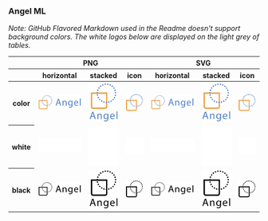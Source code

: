 ### Angel ML

*Note: GitHub Flavored Markdown used in the Readme doesn't support background colors. The white logos below are displayed on the light grey of tables.*

<table class="logos-table">
	<thead>
		<tr>
			<th></th>
			<th colspan="3">PNG</th>
			<th colspan="3">SVG</th>
		</tr>
		<tr>
			<th></th>
			<th>horizontal</th>
			<th>stacked</th>
			<th>icon</th>
			<th>horizontal</th>
			<th>stacked</th>
			<th>icon</th>
		</tr>
	</thead>	
    <tbody>
		<tr>
			<th>color</th>
			<td><a href="horizontal/color/angel-horizontal-color.png" download><img src="horizontal/color/angel-horizontal-color.png" width="200"></a></td>
			<td><a href="stacked/color/angel-stacked-color.png" download><img src="stacked/color/angel-stacked-color.png" width="95"></a></td>
			<td><a href="icon/color/angel-icon-color.png" download><img src="icon/color/angel-icon-color.png" width="75"></a></td>
			<td><a href="horizontal/color/angel-horizontal-color.svg" download><img src="horizontal/color/angel-horizontal-color.svg" width="200"></a></td>
			<td><a href="stacked/color/angel-stacked-color.svg" download><img src="stacked/color/angel-stacked-color.svg" width="95"></a></td>
			<td><a href="icon/color/angel-icon-color.png" download><img src="icon/color/angel-icon-color.png" width="75"></a></td>
		</tr>
		<tr>
			<th>white</th>
			<td><a href="horizontal/white/angel-horizontal-white.png" download><img src="horizontal/white/angel-horizontal-white.png" width="200"></a></td>
			<td><a href="stacked/white/angel-stacked-white.png" download><img src="stacked/white/angel-stacked-white.png" width="95"></a></td>
			<td><a href="icon/white/angel-icon-white.png" download><img src="icon/white/angel-icon-white.png" width="75"></a></td>
			<td><a href="horizontal/white/angel-horizontal-white.svg" download><img src="horizontal/white/angel-horizontal-white.svg" width="200"></a></td>
			<td><a href="stacked/white/angel-stacked-white.svg" download><img src="stacked/white/angel-stacked-white.svg" width="95"></a></td>
			<td><a href="icon/white/angel-icon-white.svg" download><img src="icon/white/angel-icon-white.svg" width="75"></a></td>
		</tr>
		<tr>
			<th>black</th>
			<td><a href="horizontal/black/angel-horizontal-black.png" download><img src="horizontal/black/angel-horizontal-black.png" width="200"></a></td>
			<td><a href="stacked/black/angel-stacked-black.png" download><img src="stacked/black/angel-stacked-black.png" width="95"></a></td>
			<td><a href="icon/black/angel-icon-black.png" download><img src="icon/black/angel-icon-black.png" width="75"></a></td>
			<td><a href="horizontal/black/angel-horizontal-black.svg" download><img src="horizontal/black/angel-horizontal-black.svg" width="200"></a></td>
			<td><a href="stacked/black/angel-stacked-black.svg" download><img src="stacked/black/angel-stacked-black.svg" width="95"></a></td>
			<td><a href="icon/black/angel-icon-black.svg" download><img src="icon/black/angel-icon-black.svg" width="75"></a></td>
		</tr>
	</tbody>	
</table>

